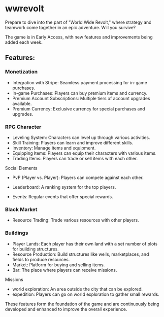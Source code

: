 # wwrevolt
Prepare to dive into the part of "World Wide Revolt," where strategy and teamwork come together in an epic adventure. Will you survive?

The game is in Early Access, with new features and improvements being added each week.

## Features:

### Monetization
- Integration with Stripe: Seamless payment processing for in-game purchases.
- In-game Purchases: Players can buy premium items and currency.
- Premium Account Subscriptions: Multiple tiers of account upgrades available.
- Premium Currency: Exclusive currency for special purchases and upgrades.

### RPG Character
- Leveling System: Characters can level up through various activities.
- Skill Training: Players can learn and improve different skills.
- Inventory: Manage items and equipment.
- Equipping Items: Players can equip their characters with various items.
- Trading Items: Players can trade or sell items with each other.

Social Elements
- PvP (Player vs. Player): Players can compete against each other.
- Leaderboard: A ranking system for the top players.

- Events: Regular events that offer special rewards.

### Black Market
- Resource Trading: Trade various resources with other players.

### Buildings
- Player Lands: Each player has their own land with a set number of plots for building structures.
- Resource Production: Build structures like wells, marketplaces, and fields to produce resources.
- Market: Platform for buying and selling items.
- Bar: The place where players can receive missions.

Missions
- world exploration: An area outside the city that can be explored.
- expedition: Players can go on world exploration to gather small rewards.

These features form the foundation of the game and are continuously being developed and enhanced to improve the overall experience.
